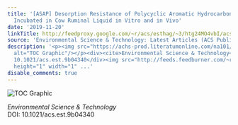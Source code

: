 ```yaml
---
title: '[ASAP] Desorption Resistance of Polycyclic Aromatic Hydrocarbons in Biochars
  Incubated in Cow Ruminal Liquid in Vitro and in Vivo'
date: '2019-11-20'
linkTitle: http://feedproxy.google.com/~r/acs/esthag/~3/htg24MO4vbI/acs.est.9b04340
source: 'Environmental Science & Technology: Latest Articles (ACS Publications)'
description: '<p><img src="https://achs-prod.literatumonline.com/na101/home/literatum/publisher/achs/journals/content/esthag/0/esthag.ahead-of-print/acs.est.9b04340/20191120/images/medium/es9b04340_0003.gif"
  alt="TOC Graphic"/></p><div><cite>Environmental Science & Technology</cite></div><div>DOI:
  10.1021/acs.est.9b04340</div><img src="http://feeds.feedburner.com/~r/acs/esthag/~4/htg24MO4vbI"
  height="1" width="1" ...'
disable_comments: true
---
```

<p><img src="https://achs-prod.literatumonline.com/na101/home/literatum/publisher/achs/journals/content/esthag/0/esthag.ahead-of-print/acs.est.9b04340/20191120/images/medium/es9b04340_0003.gif" alt="TOC Graphic"/></p><div><cite>Environmental Science & Technology</cite></div><div>DOI: 10.1021/acs.est.9b04340</div><img src="http://feeds.feedburner.com/~r/acs/esthag/~4/htg24MO4vbI" height="1" width="1" ...